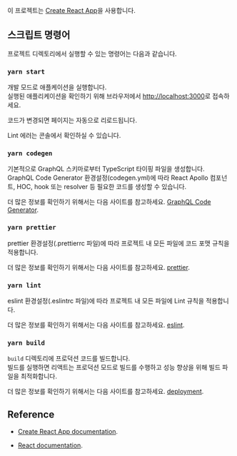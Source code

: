 이 프로젝트는 [Create React App](https://github.com/facebook/create-react-app)을 사용합니다.

## 스크립트 명령어

프로젝트 디렉토리에서 실행할 수 있는 명령어는 다음과 같습니다.

### `yarn start`

개발 모드로 애플케이션을 실행합니다.<br />
실행된 애플리케이션을 확인하기 위해 브라우저에서 [http://localhost:3000](http://localhost:3000)로 접속하세요.

코드가 변경되면 페이지는 자동으로 리로드됩니다.<br />

Lint 에러는 콘솔에서 확인하실 수 있습니다.

### `yarn codegen`

기본적으로 GraphQL 스키마로부터 TypeScript 타이핑 파일을 생성합니다.
GraphQL Code Generator 환경설정(codegen.yml)에 따라 React Apollo 컴포넌트, HOC, hook 또는 resolver 등 필요한 코드를 생성할 수 있습니다.

더 많은 정보를 확인하기 위해서는 다음 사이트를 참고하세요. [GraphQL Code Generator](https://graphql-code-generator.com).

### `yarn prettier`

prettier 환경설정(.prettierrc 파일)에 따라 프로젝트 내 모든 파일에 코드 포맷 규칙을 적용합니다.

더 많은 정보를 확인하기 위해서는 다음 사이트를 참고하세요. [prettier](https://prettier.io).

### `yarn lint`

eslint 환경설정(.eslintrc 파일)에 따라 프로젝트 내 모든 파일에 Lint 규칙을 적용합니다.

더 많은 정보를 확인하기 위해서는 다음 사이트를 참고하세요. [eslint](https://eslint.org).

### `yarn build`

`build` 디렉토리에 프로덕션 코드를 빌드합니다.<br />
빌드를 실행하면 리액트는 프로덕션 모드로 빌드를 수행하고 성능 향상을 위해 빌드 파일을 최적화합니다.

더 많은 정보를 확인하기 위해서는 다음 사이트를 참고하세요. [deployment](https://facebook.github.io/create-react-app/docs/deployment).

## Reference

- [Create React App documentation](https://facebook.github.io/create-react-app/docs/getting-started).

- [React documentation](https://reactjs.org/).
